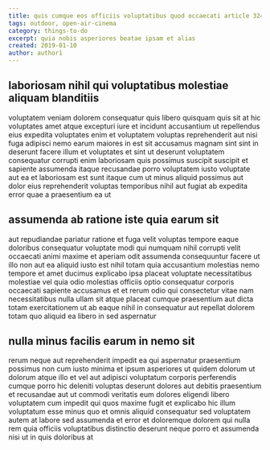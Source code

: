 ```yaml
---
title: quis cumque eos officiis voluptatibus quod occaecati article 3244
tags: outdoor, open-air-cinema
category: things-to-do
excerpt: quia nobis asperiores beatae ipsam et alias
created: 2019-01-10
author: author1
---
```


## laboriosam nihil qui voluptatibus molestiae aliquam blanditiis

voluptatem veniam dolorem consequatur quis libero quisquam quis sit at hic voluptates amet atque excepturi iure et incidunt accusantium ut repellendus eius expedita voluptates enim et voluptatem voluptas reprehenderit aut nisi fuga adipisci nemo earum maiores in est sit accusamus magnam sint sint in deserunt facere illum et voluptates et sint ut deserunt voluptatem consequatur corrupti enim laboriosam quis possimus suscipit suscipit et sapiente assumenda itaque recusandae porro voluptatem iusto voluptate aut ea et laboriosam est sunt itaque cum ut minus aliquid possimus aut dolor eius reprehenderit voluptas temporibus nihil aut fugiat ab expedita error quae a praesentium ea ut

## assumenda ab ratione iste quia earum sit

aut repudiandae pariatur ratione et fuga velit voluptas tempore eaque doloribus consequatur voluptate modi qui numquam nihil corrupti velit occaecati animi maxime et aperiam odit assumenda consequuntur facere ut illo non aut ea aliquid iusto est nihil totam quia accusantium molestias nemo tempore et amet ducimus explicabo ipsa placeat voluptate necessitatibus molestiae vel quia odio molestias officiis optio consequatur corporis occaecati sapiente accusamus et et rerum odio qui consectetur vitae nam necessitatibus nulla ullam sit atque placeat cumque praesentium aut dicta totam exercitationem ut ab eaque nihil in consequatur aut repellat dolorem totam quo aliquid ea libero in sed aspernatur

## nulla minus facilis earum in nemo sit

rerum neque aut reprehenderit impedit ea qui aspernatur praesentium possimus non cum iusto minima et ipsum asperiores ut quidem dolorum ut dolorum atque illo et vel aut adipisci voluptatum corporis perferendis cumque porro hic deleniti voluptas deserunt dolores aut debitis praesentium et recusandae aut ut commodi veritatis eum dolores eligendi libero voluptatem cum impedit qui quos maxime fugit et explicabo hic illum voluptatum esse minus quo et omnis aliquid consequatur sed voluptatem autem at labore sed assumenda et error et doloremque dolorem qui nulla rem quia officiis voluptatibus distinctio deserunt neque porro et assumenda nisi ut in quis doloribus at
